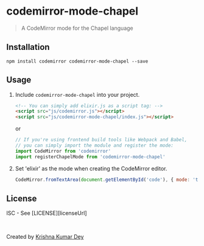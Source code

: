 # codemirror-mode-chapel
> A CodeMirror mode for the Chapel language

## Installation

```console
npm install codemirror codemirror-mode-chapel --save
```

## Usage

1. Include `codemirror-mode-chapel` into your project.

    ```html
    <!-- You can simply add elixir.js as a script tag: -->
    <script src="js/codemirror.js"></script>
    <script src="js/codemirror-mode-chapel/index.js"></script>
    ```

    or

    ```js
    // If you're using frontend build tools like Webpack and Babel,
    // you can simply import the module and register the mode:
    import CodeMirror from 'codemirror'
    import registerChapelMode from 'codemirror-mode-chapel'
    ```

1. Set 'elixir' as the mode when creating the CodeMirror editor.

    ```js
    CodeMirror.fromTextArea(document.getElementById('code'), { mode: 'text/chapel' })
    ```

## License

ISC - See [LICENSE][licenseUrl]

&nbsp;

Created by [Krishna Kumar Dey](https://github.com/krishnadey30/)

